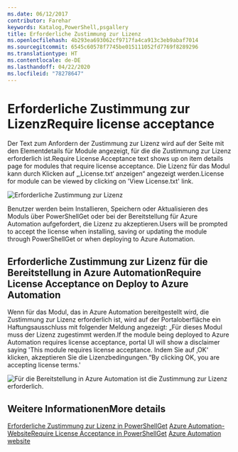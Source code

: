 ```yaml
---
ms.date: 06/12/2017
contributor: Farehar
keywords: Katalog,PowerShell,psgallery
title: Erforderliche Zustimmung zur Lizenz
ms.openlocfilehash: 4b293ea693062cf9717fa4ca913c3eb9abaf7014
ms.sourcegitcommit: 6545c60578f7745be015111052fd7769f8289296
ms.translationtype: HT
ms.contentlocale: de-DE
ms.lasthandoff: 04/22/2020
ms.locfileid: "78278647"
---
```

# <a name="require-license-acceptance"></a><span data-ttu-id="361d6-103">Erforderliche Zustimmung zur Lizenz</span><span class="sxs-lookup"><span data-stu-id="361d6-103">Require license acceptance</span></span>

<span data-ttu-id="361d6-104">Der Text zum Anfordern der Zustimmung zur Lizenz wird auf der Seite mit den Elementdetails für Module angezeigt, für die die Zustimmung zur Lizenz erforderlich ist.</span><span class="sxs-lookup"><span data-stu-id="361d6-104">Require License Acceptance text shows up on item details page for modules that require license acceptance.</span></span> <span data-ttu-id="361d6-105">Die Lizenz für das Modul kann durch Klicken auf „‚License.txt‘ anzeigen“ angezeigt werden.</span><span class="sxs-lookup"><span data-stu-id="361d6-105">License for module can be viewed by clicking on 'View License.txt' link.</span></span>

![Erforderliche Zustimmung zur Lizenz](media/packages-that-require-license-acceptance/RequireLicenseAcceptance.png)

<span data-ttu-id="361d6-107">Benutzer werden beim Installieren, Speichern oder Aktualisieren des Moduls über PowerShellGet oder bei der Bereitstellung für Azure Automation aufgefordert, die Lizenz zu akzeptieren.</span><span class="sxs-lookup"><span data-stu-id="361d6-107">Users will be prompted to accept the license when installing, saving or updating the module through PowerShellGet or when deploying to Azure Automation.</span></span>

## <a name="require-license-acceptance-on-deploy-to-azure-automation"></a><span data-ttu-id="361d6-108">Erforderliche Zustimmung zur Lizenz für die Bereitstellung in Azure Automation</span><span class="sxs-lookup"><span data-stu-id="361d6-108">Require License Acceptance on Deploy to Azure Automation</span></span>

<span data-ttu-id="361d6-109">Wenn für das Modul, das in Azure Automation bereitgestellt wird, die Zustimmung zur Lizenz erforderlich ist, wird auf der Portaloberfläche ein Haftungsausschluss mit folgender Meldung angezeigt: „Für dieses Modul muss der Lizenz zugestimmt werden.</span><span class="sxs-lookup"><span data-stu-id="361d6-109">If the module being deployed to Azure Automation requires license acceptance, portal UI will show a disclaimer saying 'This module requires license acceptance.</span></span> <span data-ttu-id="361d6-110">Indem Sie auf ‚OK‘ klicken, akzeptieren Sie die Lizenzbedingungen.“</span><span class="sxs-lookup"><span data-stu-id="361d6-110">By clicking OK, you are accepting license terms.'</span></span>

![Für die Bereitstellung in Azure Automation ist die Zustimmung zur Lizenz erforderlich.](media/packages-that-require-license-acceptance/DeployToAzureAutomationRequireLicenseAcceptanceDisclaimer.png)

## <a name="more-details"></a><span data-ttu-id="361d6-112">Weitere Informationen</span><span class="sxs-lookup"><span data-stu-id="361d6-112">More details</span></span>

<span data-ttu-id="361d6-113">[Erforderliche Zustimmung zur Lizenz in PowerShellGet](../../concepts/module-license-acceptance.md)
[Azure Automation-Website](/azure/automation)</span><span class="sxs-lookup"><span data-stu-id="361d6-113">[Require License Acceptance in PowerShellGet](../../concepts/module-license-acceptance.md)
[Azure Automation website](/azure/automation)</span></span>
